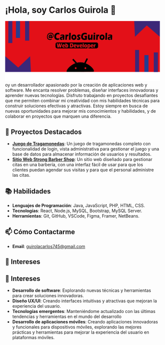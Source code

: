 # ¡Hola, soy Carlos Guirola 👋
![Banner](https://github.com/Carlos-Guirola/Carlos-Guirola/blob/main/baner.png)
oy un desarrollador apasionado por la creación de aplicaciones web y software. Me encanta resolver problemas, diseñar interfaces innovadoras y aprender nuevas tecnologías. Disfruto trabajando en proyectos desafiantes que me permiten combinar mi creatividad con mis habilidades técnicas para construir soluciones efectivas y atractivas. Estoy siempre en busca de nuevas oportunidades para mejorar mis conocimientos y habilidades, y de colaborar en proyectos que marquen una diferencia.

## 🚀 Proyectos Destacados
- **[Juego de Tragamonedas]()**: Un juego de tragamonedas completo con funcionalidad de login, vista administrativa para gestionar el juego y una base de datos para almacenar información de usuarios y resultados.
- **[Sitio Web Strong Barber Shop](https://github.com/Carlos-Guirola/Strong-Barber-Shop)**: Un sitio web diseñado para gestionar citas en una barbería, con una interfaz fácil de usar para que los clientes puedan agendar sus visitas y para que el personal administre las citas.


## 📚 Habilidades

- **Lenguajes de Programación**: Java, JavaScript, PHP, HTML, CSS.
- **Tecnologías**: React, Node.js, MySQL, Bootstrap, MySQL Server.
- **Herramientas**: Git, GitHub, VSCode, Figma, Framer, NetBeans.

## 📫 Cómo Contactarme

- **Email**: [guirolacarlos745@gmail.com](mailto:guirolacarlos745@gmail.com)


## 🌟 Intereses
## 🌟 Intereses

- **Desarrollo de software**: Explorando nuevas técnicas y herramientas para crear soluciones innovadoras.
- **Diseño UX/UI**: Creando interfaces intuitivas y atractivas que mejoran la experiencia del usuario.
- **Tecnologías emergentes**: Manteniéndome actualizado con las últimas tendencias y herramientas en el mundo del desarrollo
- **Desarrollo de aplicaciones móviles**: Creando aplicaciones innovadoras y funcionales para dispositivos móviles, explorando las mejores prácticas y herramientas para mejorar la experiencia del usuario en plataformas móviles.





